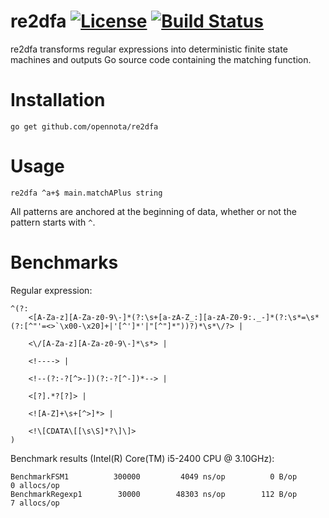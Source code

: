 re2dfa [![License](http://img.shields.io/:license-gpl3-blue.svg)](http://www.gnu.org/licenses/gpl-3.0.html) [![Build Status](https://travis-ci.org/opennota/re2dfa.png?branch=master)](https://travis-ci.org/opennota/re2dfa)
======

re2dfa transforms regular expressions into deterministic finite state machines and outputs Go source code containing the matching function.

# Installation

    go get github.com/opennota/re2dfa

# Usage

    re2dfa ^a+$ main.matchAPlus string

All patterns are anchored at the beginning of data, whether or not the pattern starts with `^`.

# Benchmarks

Regular expression:

    ^(?:
        <[A-Za-z][A-Za-z0-9\-]*(?:\s+[a-zA-Z_:][a-zA-Z0-9:._-]*(?:\s*=\s*(?:[^"'=<>`\x00-\x20]+|'[^']*'|"[^"]*"))?)*\s*\/?> |

        <\/[A-Za-z][A-Za-z0-9\-]*\s*> |

        <!----> |

        <!--(?:-?[^>-])(?:-?[^-])*--> |

        <[?].*?[?]> |

        <![A-Z]+\s+[^>]*> |

        <!\[CDATA\[[\s\S]*?\]\]>
    )

Benchmark results (Intel(R) Core(TM) i5-2400 CPU @ 3.10GHz):

    BenchmarkFSM1          300000         4049 ns/op          0 B/op        0 allocs/op
    BenchmarkRegexp1        30000        48303 ns/op        112 B/op        7 allocs/op
